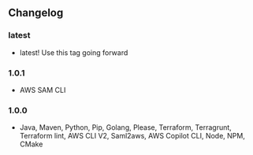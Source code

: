 ## Changelog

### latest
- latest! Use this tag going forward

### 1.0.1
- AWS SAM CLI

### 1.0.0
- Java, Maven, Python, Pip, Golang, Please, Terraform, Terragrunt, Terraform lint, AWS CLI V2, Saml2aws, AWS Copilot CLI, Node, NPM, CMake